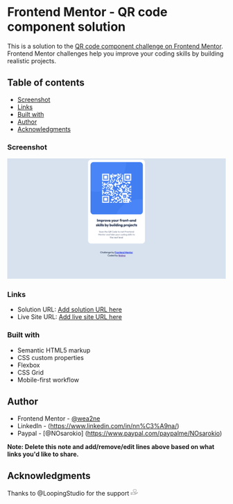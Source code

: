 # Frontend Mentor - QR code component solution

This is a solution to the [QR code component challenge on Frontend Mentor](https://www.frontendmentor.io/challenges/qr-code-component-iux_sIO_H). Frontend Mentor challenges help you improve your coding skills by building realistic projects. 

## Table of contents

  - [Screenshot](#screenshot)
  - [Links](#links)
  - [Built with](#built-with)
- [Author](#author)
- [Acknowledgments](#acknowledgments)

### Screenshot

![](images/FinalWork.png)

### Links

- Solution URL: [Add solution URL here](https://github.com/nosaroki/QrCodes)
- Live Site URL: [Add live site URL here](https://nosaroki.github.io/QrCodes/)
### Built with

- Semantic HTML5 markup
- CSS custom properties
- Flexbox
- CSS Grid
- Mobile-first workflow

## Author

- Frontend Mentor - [@wea2ne](https://www.frontendmentor.io/profile/wea2ne)
- LinkedIn - (https://www.linkedin.com/in/nn%C3%A9na/)
- Paypal - [@NOsarokio] (https://www.paypal.com/paypalme/NOsarokio)

**Note: Delete this note and add/remove/edit lines above based on what links you'd like to share.**

## Acknowledgments

Thanks to @LoopingStudio for the support ![](images/coeurmain.png)